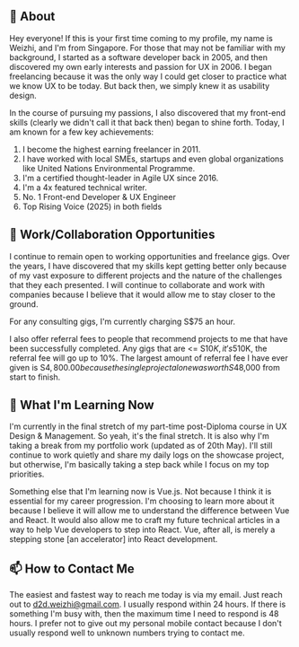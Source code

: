 ## 👋 About

Hey everyone! If this is your first time coming to my profile, my name is Weizhi, and I'm from Singapore. For those that may not be familiar with my background, I started as a software developer back in 2005, and then discovered my own early interests and passion for UX in 2006. I began freelancing because it was the only way I could get closer to practice what we know UX to be today. But back then, we simply knew it as usability design. 

In the course of pursuing my passions, I also discovered that my front-end skills (clearly we didn't call it that back then) began to shine forth. Today, I am known for a few key achievements:

1. I become the highest earning freelancer in 2011.
2. I have worked with local SMEs, startups and even global organizations like United Nations Environmental Programme.
3. I'm a certified thought-leader in Agile UX since 2016.
4. I'm a 4x featured technical writer.
5. No. 1 Front-end Developer & UX Engineer
6. Top Rising Voice (2025) in both fields

## 👀 Work/Collaboration Opportunities

I continue to remain open to working opportunities and freelance gigs. Over the years, I have discovered that my skills kept getting better only because of my vast exposure to different projects and the nature of the challenges that they each presented. I will continue to collaborate and work with companies because I believe that it would allow me to stay closer to the ground.

For any consulting gigs, I'm currently charging S$75 an hour. 

I also offer referral fees to people that recommend projects to me that have been successfully completed. Any gigs that are <= S$10K, it's 5% referral fee. Another beyond S$10K, the referral fee will go up to 10%. The largest amount of referral fee I have ever given is S$4,800.00 because the single project alone was worth S$48,000 from start to finish.

## 🌱 What I'm Learning Now

I'm currently in the final stretch of my part-time post-Diploma course in UX Design & Management. So yeah, it's the final stretch. It is also why I'm taking a break from my portfolio work (updated as of 20th May). I'll still continue to work quietly and share my daily logs on the showcase project, but otherwise, I'm basically taking a step back while I focus on my top priorities.

Something else that I'm learning now is Vue.js. Not because I think it is essential for my career progression. I'm choosing to learn more about it because I believe it will allow me to understand the difference between Vue and React. It would also allow me to craft my future technical articles in a way to help Vue developers to step into React. Vue, after all, is merely a stepping stone [an accelerator] into React development.

## 📫 How to Contact Me

The easiest and fastest way to reach me today is via my email. Just reach out to [d2d.weizhi@gmail.com](mailto:d2d.weizhi@gmail.com). I usually respond within 24 hours. If there is something I'm busy with, then the maximum time I need to respond is 48 hours. I prefer not to give out my personal mobile contact because I don't usually respond well to unknown numbers trying to contact me.

<!---
d2d-weizhi/d2d-weizhi is a ✨ special ✨ repository because its `README.md` (this file) appears on your GitHub profile.
You can click the Preview link to take a look at your changes.
--->
